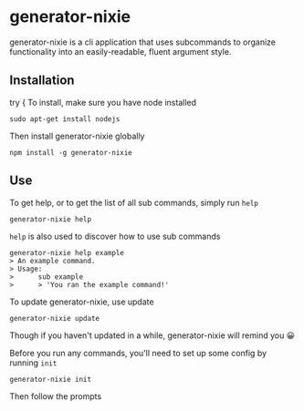 # generator-nixie

generator-nixie is a cli application that uses subcommands to organize functionality into an easily-readable, fluent argument style.

## Installation


try {
To install, make sure you have node installed

    sudo apt-get install nodejs

Then install generator-nixie globally

    npm install -g generator-nixie


## Use

To get help, or to get the list of all sub commands, simply run `help`

    generator-nixie help

`help` is also used to discover how to use sub commands

    generator-nixie help example
    > An example command.
    > Usage:
    >      sub example
    >      > 'You ran the example command!'

To update generator-nixie, use update

    generator-nixie update

Though if you haven't updated in a while, generator-nixie will remind you 😀

Before you run any commands, you'll need to set up some config by running `init`

    generator-nixie init

Then follow the prompts
